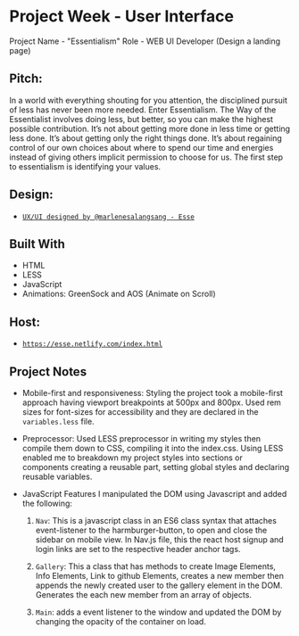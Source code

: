 # Project Week - User Interface

  Project Name - "Essentialism"
  Role - WEB UI Developer (Design a landing page)

## Pitch:

In a world with everything shouting for you attention, the disciplined pursuit of less has never been more needed. Enter Essentialism. The Way of the Essentialist involves doing less, but better, so you can make the highest possible contribution. It’s not about getting more done in less time or getting less done. It’s about getting only the right things done. It’s about regaining control of our own choices about where to spend our time and energies instead of giving others implicit permission to choose for us. The first step to essentialism is identifying your values.

## Design:
- [`UX/UI designed by @marlenesalangsang - Esse`](https://invis.io/NHS3AJRTVKF)

## Built With

- HTML
- LESS
- JavaScript
- Animations: GreenSock and AOS (Animate on Scroll)

## Host: 
  - [`https://esse.netlify.com/index.html`](https://esse.netlify.com/index.html)
  

## Project Notes

- Mobile-first and responsiveness:
  Styling the project took a mobile-first approach having viewport breakpoints at 500px and 800px. Used rem sizes for font-sizes for accessibility and they are declared in the `variables.less` file.

- Preprocessor:
  Used LESS preprocessor in writing my styles then compile them down to CSS, compiling it into the index.css. Using LESS enabled me to breakdown my project styles into sections or components creating a reusable part, setting global styles and declaring reusable variables.

- JavaScript Features
  I manipulated the DOM using Javascript and added the following:

  1. `Nav`: This is a javascript class in an ES6 class syntax that attaches event-listener to the harmburger-button, to open and close the sidebar on mobile view. In Nav.js file, this the react host signup and login links are set to the respective header anchor tags.

  2. `Gallery`: This a class that has methods to create Image Elements, Info Elements, Link to github Elements, creates a new member then appends the newly created user to the gallery element in the DOM. Generates the each new member from an array of objects.

  3. `Main`: adds a event listener to the window and updated the DOM by changing the opacity of the container on load.

